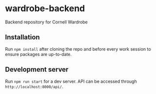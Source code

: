 # wardrobe-backend
Backend repository for Cornell Wardrobe

## Installation

Run `npm install` after cloning the repo and before every work session to ensure packages are up-to-date.

## Development server

Run `npm run start` for a dev server. API can be accessed through `http://localhost:8000/api/`.
